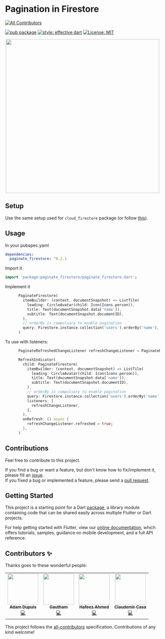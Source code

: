 # Pagination in Firestore

<!-- ALL-CONTRIBUTORS-BADGE:START - Do not remove or modify this section -->

[![All Contributors](https://img.shields.io/badge/all_contributors-4-orange.svg?style=flat-square)](#contributors-)

<!-- ALL-CONTRIBUTORS-BADGE:END -->

[![pub package](https://img.shields.io/pub/v/paginate_firestore.svg)](https://pub.dev/packages/paginate_firestore)
[![style: effective dart](https://img.shields.io/badge/style-effective_dart-40c4ff.svg)](https://github.com/tenhobi/effective_dart)
[![License: MIT](https://img.shields.io/badge/license-MIT-purple.svg)](https://opensource.org/licenses/MIT)

<p align="center">
  <img src="https://raw.githubusercontent.com/excogitatr/paginate_firestore/master/assets/screen.gif" height="500px">
</p>

## Setup

Use the same setup used for `cloud_firestore` package (or follow [this](https://pub.dev/packages/cloud_firestore#setup)).

## Usage

In your pubspec.yaml

```yaml
dependencies:
  paginate_firestore: ^0.2.1
```

Import it

```dart
import 'package:paginate_firestore/paginate_firestore.dart';
```

Implement it

```dart
      PaginateFirestore(
        itemBuilder: (context, documentSnapshot) => ListTile(
          leading: CircleAvatar(child: Icon(Icons.person)),
          title: Text(documentSnapshot.data['name']),
          subtitle: Text(documentSnapshot.documentID),
        ),
        // orderBy is compulsary to enable pagination
        query: Firestore.instance.collection('users').orderBy('name'),
      )
```

To use with listeners:

```dart
      PaginateRefreshedChangeListener refreshChangeListener = PaginateRefreshedChangeListener();

      RefreshIndicator(
        child: PaginateFirestore(
          itemBuilder: (context, documentSnapshot) => ListTile(
            leading: CircleAvatar(child: Icon(Icons.person)),
            title: Text(documentSnapshot.data['name']),
            subtitle: Text(documentSnapshot.documentID),
          ),
          // orderBy is compulsary to enable pagination
          query: Firestore.instance.collection('users').orderBy('name'),
          listeners: [
            refreshChangeListener,
          ],
        ),
        onRefresh: () async {
          refreshChangeListener.refreshed = true;
        },
      )
```

## Contributions

Feel free to contribute to this project.

If you find a bug or want a feature, but don't know how to fix/implement it, please fill an [issue](https://github.com/excogitatr/paginate_firestore/issues).  
If you fixed a bug or implemented a feature, please send a [pull request](https://github.com/excogitatr/paginate_firestore/pulls).

## Getting Started

This project is a starting point for a Dart
[package](https://flutter.dev/developing-packages/),
a library module containing code that can be shared easily across
multiple Flutter or Dart projects.

For help getting started with Flutter, view our
[online documentation](https://flutter.dev/docs), which offers tutorials,
samples, guidance on mobile development, and a full API reference.

## Contributors ✨

Thanks goes to these wonderful people:

<!-- ALL-CONTRIBUTORS-LIST:START - Do not remove or modify this section -->
<!-- prettier-ignore-start -->
<!-- markdownlint-disable -->
<table>
  <tr>
    <td align="center"><a href="https://adamdupuis.com"><img src="https://avatars1.githubusercontent.com/u/6547826?v=4" width="100px;" alt=""/><br /><sub><b>Adam Dupuis</b></sub></a><br /><a href="https://github.com/excogitatr/paginate_firestore/commits?author=adamdupuis" title="Code">💻</a></td>
    <td align="center"><a href="https://gauthamasir.github.io/Portfolio_Dart/"><img src="https://avatars1.githubusercontent.com/u/26927742?v=4" width="100px;" alt=""/><br /><sub><b>Gautham</b></sub></a><br /><a href="https://github.com/excogitatr/paginate_firestore/commits?author=GauthamAsir" title="Code">💻</a></td>
    <td align="center"><a href="https://github.com/imhafeez"><img src="https://avatars3.githubusercontent.com/u/21155655?v=4" width="100px;" alt=""/><br /><sub><b>Hafeez Ahmed</b></sub></a><br /><a href="https://github.com/excogitatr/paginate_firestore/commits?author=imhafeez" title="Code">💻</a></td>
    <td align="center"><a href="http://claudemir.casa"><img src="https://avatars3.githubusercontent.com/u/7956750?v=4" width="100px;" alt=""/><br /><sub><b>Claudemir Casa</b></sub></a><br /><a href="https://github.com/excogitatr/paginate_firestore/commits?author=claudemircasa" title="Code">💻</a></td>
  </tr>
</table>

<!-- markdownlint-enable -->
<!-- prettier-ignore-end -->

<!-- ALL-CONTRIBUTORS-LIST:END -->

This project follows the [all-contributors](https://github.com/all-contributors/all-contributors) specification. Contributions of any kind welcome!
